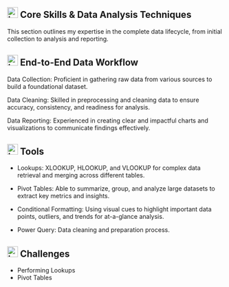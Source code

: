 ## <img width="25" height="25" alt="image" src="https://github.com/user-attachments/assets/133bfae1-6eb5-4948-a934-0a49f45bc8ad" /> Core Skills & Data Analysis Techniques


This section outlines my expertise in the complete data lifecycle, from initial collection to analysis and reporting.


## <img width="25" height="25" alt="image" src="https://github.com/user-attachments/assets/9d20e9dc-850b-415f-8fac-023524171433" /> End-to-End Data Workflow


Data Collection: Proficient in gathering raw data from various sources to build a foundational dataset.

Data Cleaning: Skilled in preprocessing and cleaning data to ensure accuracy, consistency, and readiness for analysis.

Data Reporting: Experienced in creating clear and impactful charts and visualizations to communicate findings effectively.


## <img width="25" height="25" alt="image" src="https://github.com/user-attachments/assets/26780cf3-4554-4e0a-9701-d7c2fe060223" /> Tools


- Lookups: XLOOKUP, HLOOKUP, and VLOOKUP for complex data retrieval and merging across different tables.

- Pivot Tables: Able to summarize, group, and analyze large datasets to extract key metrics and insights.

- Conditional Formatting: Using visual cues to highlight important data points, outliers, and trends for at-a-glance analysis.

- Power Query: Data cleaning and preparation process.

## <img width="25" height="25" alt="image" src="https://github.com/user-attachments/assets/da7636d4-5dca-450a-acb3-f4f827ee0822" /> Challenges

- Performing Lookups
- Pivot Tables
